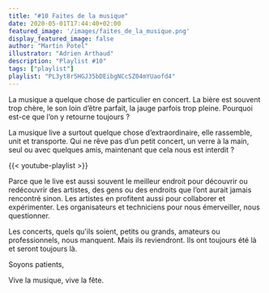 ```yaml
---
title: "#10 Faites de la musique"
date: 2020-05-01T17:44:40+02:00
featured_image: '/images/faites_de_la_musique.png'
display_featured_image: false
author: "Martin Potel" 
illustrator: "Adrien Arthaud"
description: "Playlist #10"
tags: ["playlist"]
playlist: "PL3yt8r5HGJ35bDEibgNCcSZ04mYUaofd4"
---
```


La musique a quelque chose de particulier en concert. La bière est souvent trop chère, le son loin d’être parfait, la jauge parfois trop pleine.  Pourquoi est-ce que l’on y retourne toujours ? 

La musique live a surtout quelque chose d’extraordinaire, elle rassemble, unit et transporte. Qui ne rêve pas d’un petit concert, un verre à la main, seul ou avec quelques amis, maintenant que cela nous est interdit ? 

{{< youtube-playlist >}}

Parce que le live est aussi souvent le meilleur endroit pour découvrir ou redécouvrir des artistes, des gens ou des endroits que l’ont aurait jamais rencontré sinon. Les artistes en profitent aussi pour collaborer et expérimenter. Les organisateurs et techniciens pour nous émerveiller, nous questionner.

Les concerts, quels qu'ils soient, petits ou grands, amateurs ou professionnels, nous manquent. Mais ils reviendront. Ils ont toujours été là et seront toujours là. 

Soyons patients,

Vive la musique, vive la fête.